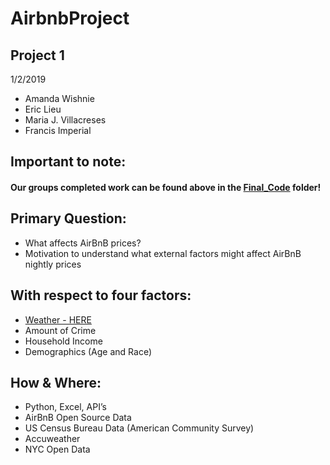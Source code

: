 # AirbnbProject
## Project 1

1/2/2019
 
* Amanda Wishnie
* Eric Lieu
* Maria J. Villacreses 
* Francis Imperial

## Important to note: 
#### Our groups completed work can be found above in the [Final_Code](https://github.com/mjvillacresesn/AirbnbProject/tree/master/Final_Code) folder!

## Primary Question:
* What affects AirBnB prices?
* Motivation to understand what external factors might affect AirBnB nightly prices

## With respect to four factors:
* [Weather - HERE ](https://github.com/mjvillacresesn/AirbnbProject/tree/master/Final_Code/Weather) 
* Amount of Crime
* Household Income
* Demographics (Age and Race)
 
## How & Where:
* Python, Excel, API’s
* AirBnB Open Source Data
* US Census Bureau Data (American Community Survey)
* Accuweather
* NYC Open Data
